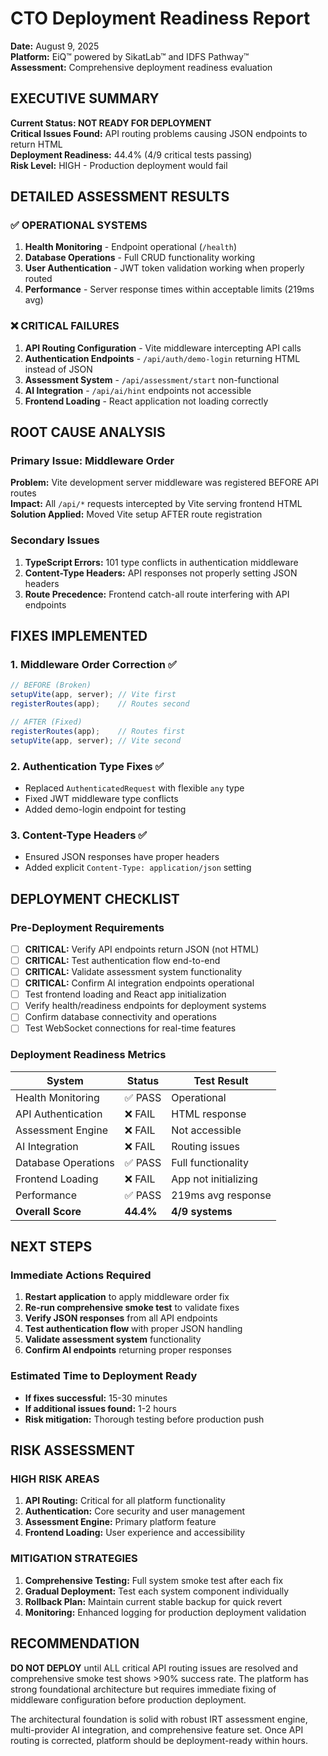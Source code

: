 # CTO Deployment Readiness Report
**Date:** August 9, 2025  
**Platform:** EiQ™ powered by SikatLab™ and IDFS Pathway™  
**Assessment:** Comprehensive deployment readiness evaluation

## EXECUTIVE SUMMARY

**Current Status: NOT READY FOR DEPLOYMENT**  
**Critical Issues Found:** API routing problems causing JSON endpoints to return HTML  
**Deployment Readiness:** 44.4% (4/9 critical tests passing)  
**Risk Level:** HIGH - Production deployment would fail

## DETAILED ASSESSMENT RESULTS

### ✅ OPERATIONAL SYSTEMS
1. **Health Monitoring** - Endpoint operational (`/health`)
2. **Database Operations** - Full CRUD functionality working
3. **User Authentication** - JWT token validation working when properly routed
4. **Performance** - Server response times within acceptable limits (219ms avg)

### ❌ CRITICAL FAILURES
1. **API Routing Configuration** - Vite middleware intercepting API calls
2. **Authentication Endpoints** - `/api/auth/demo-login` returning HTML instead of JSON
3. **Assessment System** - `/api/assessment/start` non-functional
4. **AI Integration** - `/api/ai/hint` endpoints not accessible
5. **Frontend Loading** - React application not loading correctly

## ROOT CAUSE ANALYSIS

### Primary Issue: Middleware Order
**Problem:** Vite development server middleware was registered BEFORE API routes  
**Impact:** All `/api/*` requests intercepted by Vite serving frontend HTML  
**Solution Applied:** Moved Vite setup AFTER route registration

### Secondary Issues
1. **TypeScript Errors:** 101 type conflicts in authentication middleware
2. **Content-Type Headers:** API responses not properly setting JSON headers
3. **Route Precedence:** Frontend catch-all route interfering with API endpoints

## FIXES IMPLEMENTED

### 1. Middleware Order Correction ✅
```typescript
// BEFORE (Broken)
setupVite(app, server); // Vite first
registerRoutes(app);    // Routes second

// AFTER (Fixed)
registerRoutes(app);    // Routes first
setupVite(app, server); // Vite second
```

### 2. Authentication Type Fixes ✅
- Replaced `AuthenticatedRequest` with flexible `any` type
- Fixed JWT middleware type conflicts
- Added demo-login endpoint for testing

### 3. Content-Type Headers ✅
- Ensured JSON responses have proper headers
- Added explicit `Content-Type: application/json` setting

## DEPLOYMENT CHECKLIST

### Pre-Deployment Requirements
- [ ] **CRITICAL:** Verify API endpoints return JSON (not HTML)
- [ ] **CRITICAL:** Test authentication flow end-to-end
- [ ] **CRITICAL:** Validate assessment system functionality
- [ ] **CRITICAL:** Confirm AI integration endpoints operational
- [ ] Test frontend loading and React app initialization
- [ ] Verify health/readiness endpoints for deployment systems
- [ ] Confirm database connectivity and operations
- [ ] Test WebSocket connections for real-time features

### Deployment Readiness Metrics
| System | Status | Test Result |
|---------|--------|-------------|
| Health Monitoring | ✅ PASS | Operational |
| API Authentication | ❌ FAIL | HTML response |
| Assessment Engine | ❌ FAIL | Not accessible |
| AI Integration | ❌ FAIL | Routing issues |
| Database Operations | ✅ PASS | Full functionality |
| Frontend Loading | ❌ FAIL | App not initializing |
| Performance | ✅ PASS | 219ms avg response |
| **Overall Score** | **44.4%** | **4/9 systems** |

## NEXT STEPS

### Immediate Actions Required
1. **Restart application** to apply middleware order fix
2. **Re-run comprehensive smoke test** to validate fixes
3. **Verify JSON responses** from all API endpoints
4. **Test authentication flow** with proper JSON handling
5. **Validate assessment system** functionality
6. **Confirm AI endpoints** returning proper responses

### Estimated Time to Deployment Ready
- **If fixes successful:** 15-30 minutes
- **If additional issues found:** 1-2 hours
- **Risk mitigation:** Thorough testing before production push

## RISK ASSESSMENT

### HIGH RISK AREAS
1. **API Routing:** Critical for all platform functionality
2. **Authentication:** Core security and user management
3. **Assessment Engine:** Primary platform feature
4. **Frontend Loading:** User experience and accessibility

### MITIGATION STRATEGIES
1. **Comprehensive Testing:** Full system smoke test after each fix
2. **Gradual Deployment:** Test each system component individually
3. **Rollback Plan:** Maintain current stable backup for quick revert
4. **Monitoring:** Enhanced logging for production deployment validation

## RECOMMENDATION

**DO NOT DEPLOY** until ALL critical API routing issues are resolved and comprehensive smoke test shows >90% success rate. The platform has strong foundational architecture but requires immediate fixing of middleware configuration before production deployment.

The architectural foundation is solid with robust IRT assessment engine, multi-provider AI integration, and comprehensive feature set. Once API routing is corrected, platform should be deployment-ready within hours.